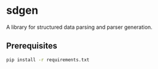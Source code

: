 # sdgen

A library for structured data parsing and parser generation.

## Prerequisites

```bash
pip install -r requirements.txt
```
